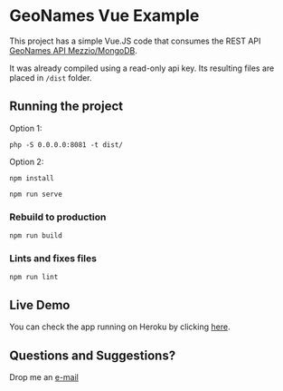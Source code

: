 GeoNames Vue Example
=================================================

This project has a simple Vue.JS code that consumes the REST API [GeoNames API Mezzio/MongoDB](https://github.com/mariojrrc/geonames-api-mezzio).

It was already compiled using a read-only api key. Its resulting files are placed in `/dist` folder.

## Running the project
Option 1:
```
php -S 0.0.0.0:8081 -t dist/
```

Option 2:
```
npm install
```
```
npm run serve
```

### Rebuild to production
```
npm run build
```

### Lints and fixes files
```
npm run lint
```

## Live Demo
You can check the app running on Heroku by clicking [here](https://geonames-vue.herokuapp.com).

## Questions and Suggestions?
Drop me an [e-mail](mailto:mariojr.rcosta@gmail.com)
